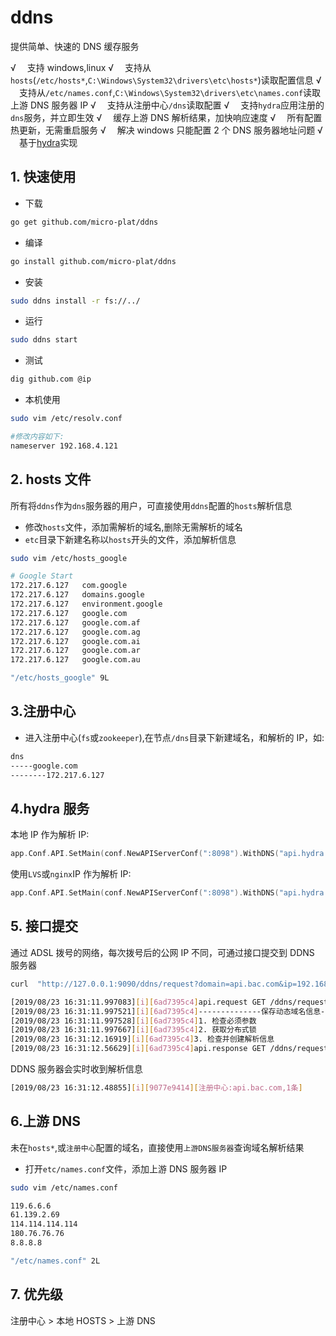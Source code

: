 # ddns

提供简单、快速的 DNS 缓存服务

√ 　支持 windows,linux
√ 　支持从`hosts`(`/etc/hosts*`,`C:\Windows\System32\drivers\etc\hosts*`)读取配置信息
√ 　支持从`/etc/names.conf`,`C:\Windows\System32\drivers\etc\names.conf`读取上游 DNS 服务器 IP
√ 　支持从注册中心`/dns`读取配置
√ 　支持`hydra`应用注册的`dns`服务，并立即生效
√ 　缓存上游 DNS 解析结果，加快响应速度
√ 　所有配置热更新，无需重启服务
√ 　解决 windows 只能配置 2 个 DNS 服务器地址问题
√ 　基于[hydra](https://github.com/micro-plat/hydra)实现

## 1. 快速使用

- 下载

```sh
go get github.com/micro-plat/ddns
```

- 编译

```sh
go install github.com/micro-plat/ddns
```

- 安装

```sh
sudo ddns install -r fs://../
```

- 运行

```sh
sudo ddns start
```

- 测试

```sh
dig github.com @ip
```

- 本机使用

```sh
sudo vim /etc/resolv.conf

#修改内容如下:
nameserver 192.168.4.121
```

## 2. hosts 文件

所有将`ddns`作为`dns`服务器的用户，可直接使用`ddns`配置的`hosts`解析信息

- 修改`hosts`文件，添加需解析的域名,删除无需解析的域名
- `etc`目录下新建名称以`hosts`开头的文件，添加解析信息

```sh
sudo vim /etc/hosts_google
```

```sh
# Google Start
172.217.6.127	com.google
172.217.6.127	domains.google
172.217.6.127	environment.google
172.217.6.127	google.com
172.217.6.127	google.com.af
172.217.6.127	google.com.ag
172.217.6.127	google.com.ai
172.217.6.127	google.com.ar
172.217.6.127	google.com.au

"/etc/hosts_google" 9L
```

## 3.注册中心

- 进入注册中心(`fs`或`zookeeper`),在节点`/dns`目录下新建域名，和解析的 IP，如:

```sh
dns
-----google.com
--------172.217.6.127
```

## 4.hydra 服务

本地 IP 作为解析 IP:

```go
app.Conf.API.SetMain(conf.NewAPIServerConf(":8098").WithDNS("api.hydra.com"))
```

使用`LVS`或`nginx`IP 作为解析 IP:

```go
app.Conf.API.SetMain(conf.NewAPIServerConf(":8098").WithDNS("api.hydra.com","172.16.9.100"))
```

## 5. 接口提交

通过 ADSL 拨号的网络，每次拨号后的公网 IP 不同，可通过接口提交到 DDNS 服务器

```sh
curl  "http://127.0.0.1:9090/ddns/request?domain=api.bac.com&ip=192.168.4.121"
```

```sh
[2019/08/23 16:31:11.997083][i][6ad7395c4]api.request GET /ddns/request?domain=api.bac.com&ip=192.168.4.121 from 127.0.0.1
[2019/08/23 16:31:11.997521][i][6ad7395c4]--------------保存动态域名信息---------------
[2019/08/23 16:31:11.997528][i][6ad7395c4]1. 检查必须参数
[2019/08/23 16:31:11.997667][i][6ad7395c4]2. 获取分布式锁
[2019/08/23 16:31:12.16919][i][6ad7395c4]3. 检查并创建解析信息
[2019/08/23 16:31:12.56629][i][6ad7395c4]api.response GET /ddns/request?domain=api.bac.com&ip=192.168.4.121 200  59.578447ms
```

DDNS 服务器会实时收到解析信息

```sh
[2019/08/23 16:31:12.48855][i][9077e9414][注册中心:api.bac.com,1条]
```

## 6.上游 DNS

未在`hosts*`,或`注册中心`配置的域名，直接使用`上游DNS服务器`查询域名解析结果

- 打开`etc/names.conf`文件，添加上游 DNS 服务器 IP

```sh
sudo vim /etc/names.conf
```

```sh
119.6.6.6
61.139.2.69
114.114.114.114
180.76.76.76
8.8.8.8

"/etc/names.conf" 2L
```

## 7. 优先级

注册中心 > 本地 HOSTS > 上游 DNS
